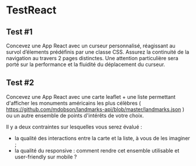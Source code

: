 # TestReact

## Test #1 
Concevez une App React avec un curseur personnalisé, réagissant au survol d’élements prédéfinis par une classe CSS. 
Assurez la continuité de la navigation au travers 2 pages distinctes.
Une attention particulière sera porté sur la performance et la fluidité du déplacement du curseur. 


## Test #2 
Concevez une App React avec une carte leaflet + une liste permettant d'afficher les monuments américains les plus célèbres ( https://github.com/mdobson/landmarks-api/blob/master/landmarks.json ) ou un autre ensemble de points d'intérêts de votre choix.

Il y a deux contraintes sur lesquelles vous serez évalué :

- la qualité des interactions entre la carte et la liste, à vous de les imaginer ;
- la qualité du responsive : comment rendre cet ensemble utilisable et user-friendly sur mobile ?
